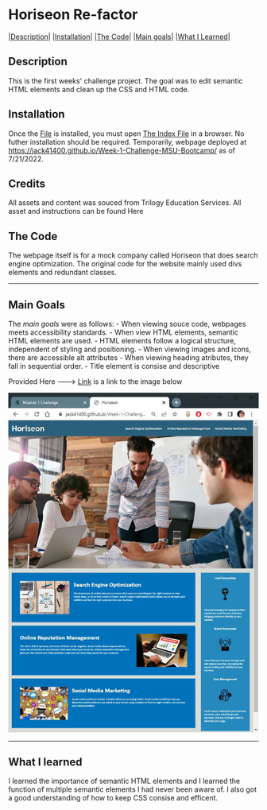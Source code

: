 # Horiseon Re-factor

|[Description](#description)|
|[Installation](#installation)|
|[The Code](#the-code)|
|[Main goals](#main-goals)|
|[What I Learned](#what-i-learned)|

## Description
This is the first weeks' challenge project. The goal was to edit semantic HTML elements and clean up the CSS and HTML code.

## Installation
Once the [File](./Challenge_1/) is installed, you must open [The Index File](./index.html) in a browser. No futher installation should be required. Temporarily, webpage deployed at https://jack41400.github.io/Week-1-Challenge-MSU-Bootcamp/ as of 7/21/2022.

## Credits
All assets and content was souced from Trilogy Education Services. All asset and instructions can be found Here

## The Code
The webpage itself is for a mock company called Horiseon that does search engine optimization. The original code for the website mainly used divs elements and redundant classes. 

---

## Main Goals
The *main goals* were as follows:
    - When viewing souce code, webpages meets accessibility standards.
    - When view HTML elements, semantic HTML elements are used.
    - HTML elements follow a logical structure, independent of styling and positioning.
    - When viewing images and icons, there are accessible alt attributes
    - When viewing heading atributes, they fall in sequential order.
    - Title element is consise and descriptive 

Provided Here ---> [Link](./project_instructions/capture_challenge_week1.jpg/) is a link to the image below

![Screengrab of finished project](./project_instructions/capture_challenge_week1.jpg)

---

## What I learned
I learned the importance of semantic HTML elements and I learned the function of multiple semantic elements I had never been aware of. I also got a good understanding of how to keep CSS consise and efficent.


